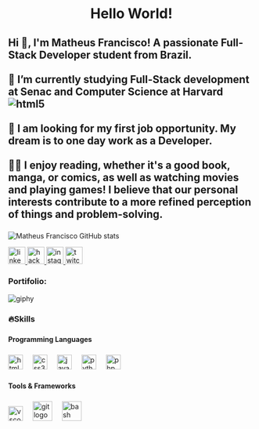 <h1 align="center">Hello World!</h1>

###

<h2 align="left">Hi 👋, I'm Matheus Francisco! A passionate Full-Stack Developer student from Brazil.<br>
  <br>🌱 I’m currently studying Full-Stack development at Senac and Computer Science at Harvard <img align="center" alt="html5" src="https://img.shields.io/badge/Edx-193A3E?style=for-the-badge&logo=edx&logoColor=white"/> <br>
  <br>🔭 I am looking for my first job opportunity. My dream is to one day work as a Developer.<br>
  <br>👨‍💻  I enjoy reading, whether it's a good book, manga, or comics, as well as watching movies and playing games! I believe that our personal interests contribute to a more refined perception of things and problem-solving.</h2>

###
![Matheus Francisco GitHub stats](https://github-readme-stats-matheus-francisco.vercel.app/api?username=mathfrancisco&show_icons=true&theme=dracula)

<div align="left">
  <a href="https://www.linkedin.com/in/matheus-francisco-1a33381b3/" target="_blank">
    <img src="https://img.shields.io/static/v1?message=LinkedIn&logo=linkedin&label=&color=0077B5&logoColor=white&labelColor=&style=for-the-badge" height="35" alt="linkedin logo"  />
  </a>
  <a href="https://www.hackerrank.com/profile/math_francisco2" target="_blank">
    <img src="https://img.shields.io/static/v1?message=HackerRank&logo=hackerrank&label=&color=2EC866&logoColor=white&labelColor=&style=for-the-badge" height="35" alt="hackerrank logo"  /> 
    
  <a href="https://www.instagram.com/_mathfrancisco/" target="_blank">
    <img src="https://img.shields.io/static/v1?message=Instagram&logo=instagram&label=&color=E4405F&logoColor=white&labelColor=&style=for-the-badge" height="35" alt="instagram logo"  />
  </a>
   <a href="https://www.twitch.tv/fubah00" target="_blank">
    <img src="https://img.shields.io/static/v1?message=Twitch&logo=twitch&label=&color=9146FF&logoColor=white&labelColor=&style=for-the-badge" height="35" alt="twitch logo"  />
   </a>
</div>

###

<h3 align="left">Portifolio:</h3>


![giphy](https://github.com/mathfrancisco/mathfrancisco/assets/81334745/05505afe-8cb6-44ca-b299-0e11d2bf7e6a)
###

<h3 align="left">🔥Skills</h3>

###

<h4 align="left">Programming Languages</h4>

###

<div align="left">
  <img src="https://cdn.jsdelivr.net/gh/devicons/devicon/icons/html5/html5-original.svg" height="30" alt="html5 logo"  />
  <img width="12" />
  <img src="https://cdn.jsdelivr.net/gh/devicons/devicon/icons/css3/css3-original.svg" height="30" alt="css3 logo"  />
  <img width="12" />
  <img src="https://cdn.jsdelivr.net/gh/devicons/devicon/icons/javascript/javascript-original.svg" height="30" alt="javascript logo"  />
  <img width="12" />
  <img src="https://cdn.jsdelivr.net/gh/devicons/devicon/icons/python/python-original.svg" height="30" alt="python logo"  />
  <img width="12" />
  <img src="https://cdn.jsdelivr.net/gh/devicons/devicon/icons/php/php-original.svg" height="30" alt="php logo"  />
</div>

###

<h4 align="left">Tools & Frameworks</h4>

###

<div align="left">
  <img src="https://cdn.jsdelivr.net/gh/devicons/devicon/icons/vscode/vscode-original.svg" height="30" alt="vscode logo">
  <img width="12" />
  <img src="https://cdn.jsdelivr.net/gh/devicons/devicon/icons/git/git-original.svg" height="40" alt="git logo"  />
  <img width="12" />
  <img src="https://cdn.jsdelivr.net/gh/devicons/devicon/icons/bash/bash-original.svg" height="40" alt="bash logo"  />
</div>

###


